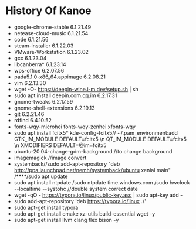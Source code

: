  # History Of Kanoe
*  google-chrome-stable 6.1.21.49
*  netease-cloud-music 6.1.21.54
*  code 6.1.21.56
*  steam-installer 6.1.22.03
*  VMware-Workstation 6.1.23.02
*  gcc 6.1.23.04
*  libcanberra* 6.1.23.14
*  wps-office 6.2.07.56
*  pada5.1.0-x86_64.appimage 6.2.08.21
*  vim 6.2.13.30
*  wget -O- https://deepin-wine.i-m.dev/setup.sh | sh
*  sudo apt install deepin.com.qq.im 6.2.17.31
*  gnome-tweaks 6.2.17.59
*  gnome-shell-extensions 6.2.19.13
*  git 6.2.21.46
*  rdfind 6.4.10.52
*  fonts-wqy-microhei	fonts-wqy-zenhei	xfonts-wqy	
*  sudo apt install fcitx5* kde-config-fcitx5// ~/.pam_environment:add  GTK_IM_MODULE DEFAULT=fcitx5 \n QT_IM_MODULE  DEFAULT=fcitx5 \n XMODIFIERS    DEFAULT=@im=fcitx5
*  ubuntu-20.04-change-gdm-background //to change background
*  imagemagick //image convert
*  systemback//sudo add-apt-repository "deb http://ppa.launchpad.net/nemh/systemback/ubuntu xenial main" /****/sudo apt update 
*  sudo apt install ntpdate  /sudo ntpdate time.windows.com  /sudo hwclock --localtime --systohc //double system correct date
* wget -qO - https://typora.io/linux/public-key.asc | sudo apt-key add -
* sudo add-apt-repository 'deb https://typora.io/linux ./'
* sudo apt-get install typora
*  sudo apt-get install cmake xz-utils build-essential wget -y
*  sudo apt-get install llvm clang flex bison -y